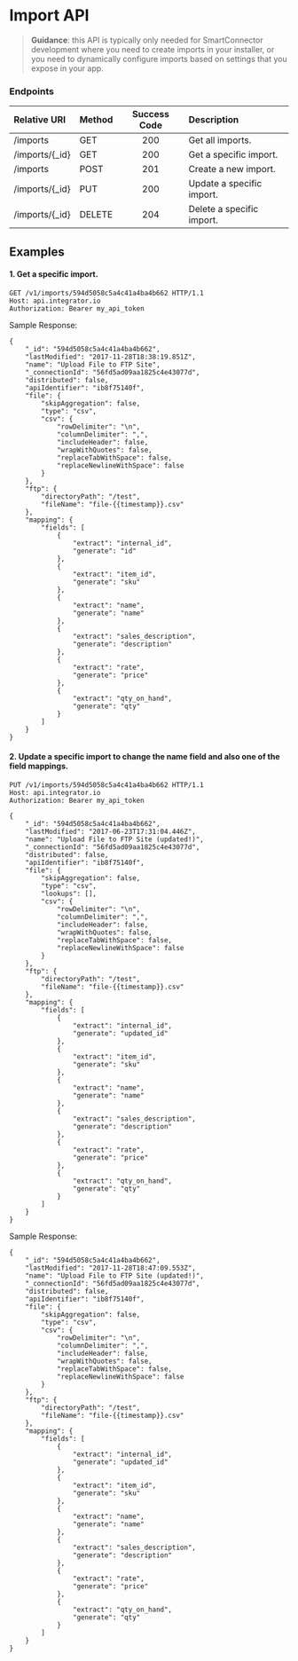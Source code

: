 Import API
==========
>**Guidance**: this API is typically only needed for SmartConnector development where you need to create imports in your installer, or you need to dynamically configure imports based on settings that you expose in your app.

### Endpoints
| Relative URI| Method | Success Code | Description|
|:-------------------|:-------|:------------:|:------------------------------|
|/imports|GET|200|Get all imports.|
|/imports/{_id}|GET|200|Get a specific import.|
|/imports|POST|201|Create a new import.|
|/imports/{_id}|PUT|200|Update a specific import.|
|/imports/{_id}|DELETE|204|Delete a specific import.|

## Examples

#### 1.  Get a specific import.

```
GET /v1/imports/594d5058c5a4c41a4ba4b662 HTTP/1.1
Host: api.integrator.io
Authorization: Bearer my_api_token
```

Sample Response:

```
{
    "_id": "594d5058c5a4c41a4ba4b662",
    "lastModified": "2017-11-28T18:38:19.851Z",
    "name": "Upload File to FTP Site",
    "_connectionId": "56fd5ad09aa1825c4e43077d",
    "distributed": false,
    "apiIdentifier": "ib8f75140f",
    "file": {
        "skipAggregation": false,
        "type": "csv",
        "csv": {
            "rowDelimiter": "\n",
            "columnDelimiter": ",",
            "includeHeader": false,
            "wrapWithQuotes": false,
            "replaceTabWithSpace": false,
            "replaceNewlineWithSpace": false
        }
    },
    "ftp": {
        "directoryPath": "/test",
        "fileName": "file-{{timestamp}}.csv"
    },
    "mapping": {
        "fields": [
            {
                "extract": "internal_id",
                "generate": "id"
            },
            {
                "extract": "item_id",
                "generate": "sku"
            },
            {
                "extract": "name",
                "generate": "name"
            },
            {
                "extract": "sales_description",
                "generate": "description"
            },
            {
                "extract": "rate",
                "generate": "price"
            },
            {
                "extract": "qty_on_hand",
                "generate": "qty"
            }
        ]
    }
}
```

#### 2.  Update a specific import to change the name field and also one of the field mappings.

```
PUT /v1/imports/594d5058c5a4c41a4ba4b662 HTTP/1.1
Host: api.integrator.io
Authorization: Bearer my_api_token

{
    "_id": "594d5058c5a4c41a4ba4b662",
    "lastModified": "2017-06-23T17:31:04.446Z",
    "name": "Upload File to FTP Site (updated!)",
    "_connectionId": "56fd5ad09aa1825c4e43077d",
    "distributed": false,
    "apiIdentifier": "ib8f75140f",
    "file": {
        "skipAggregation": false,
        "type": "csv",
        "lookups": [],
        "csv": {
            "rowDelimiter": "\n",
            "columnDelimiter": ",",
            "includeHeader": false,
            "wrapWithQuotes": false,
            "replaceTabWithSpace": false,
            "replaceNewlineWithSpace": false
        }
    },
    "ftp": {
        "directoryPath": "/test",
        "fileName": "file-{{timestamp}}.csv"
    },
    "mapping": {
        "fields": [
            {
                "extract": "internal_id",
                "generate": "updated_id"
            },
            {
                "extract": "item_id",
                "generate": "sku"
            },
            {
                "extract": "name",
                "generate": "name"
            },
            {
                "extract": "sales_description",
                "generate": "description"
            },
            {
                "extract": "rate",
                "generate": "price"
            },
            {
                "extract": "qty_on_hand",
                "generate": "qty"
            }
        ]
    }
}
```

Sample Response:

```
{
    "_id": "594d5058c5a4c41a4ba4b662",
    "lastModified": "2017-11-28T18:47:09.553Z",
    "name": "Upload File to FTP Site (updated!)",
    "_connectionId": "56fd5ad09aa1825c4e43077d",
    "distributed": false,
    "apiIdentifier": "ib8f75140f",
    "file": {
        "skipAggregation": false,
        "type": "csv",
        "csv": {
            "rowDelimiter": "\n",
            "columnDelimiter": ",",
            "includeHeader": false,
            "wrapWithQuotes": false,
            "replaceTabWithSpace": false,
            "replaceNewlineWithSpace": false
        }
    },
    "ftp": {
        "directoryPath": "/test",
        "fileName": "file-{{timestamp}}.csv"
    },
    "mapping": {
        "fields": [
            {
                "extract": "internal_id",
                "generate": "updated_id"
            },
            {
                "extract": "item_id",
                "generate": "sku"
            },
            {
                "extract": "name",
                "generate": "name"
            },
            {
                "extract": "sales_description",
                "generate": "description"
            },
            {
                "extract": "rate",
                "generate": "price"
            },
            {
                "extract": "qty_on_hand",
                "generate": "qty"
            }
        ]
    }
}
```
